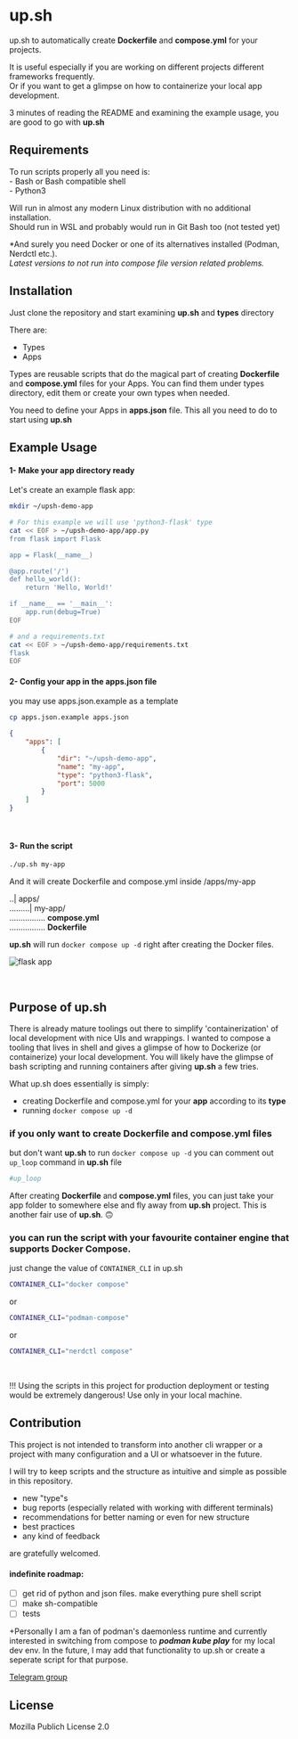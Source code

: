 # up.sh
up.sh to automatically create __Dockerfile__ and __compose.yml__ 
for your projects.

It is useful especially if you are working on different projects different frameworks frequently.  
Or if you want to get a glimpse on how to containerize your local app development.

3 minutes of reading the README and examining the example usage, you are good to go with __up.sh__

## Requirements
To run scripts properly all you need is:  
\- Bash or Bash compatible shell  
\- Python3  

Will run in almost any modern Linux distribution with no additional installation.  
Should run in WSL and probably would run in Git Bash too (not tested yet)

*And surely you need Docker or one of its alternatives installed (Podman, Nerdctl etc.).  
_Latest versions to not run into compose file version related problems._

## Installation
Just clone the repository and start examining __up.sh__ and __types__ directory  

There are:  
- Types  
- Apps  

Types are reusable scripts that do the magical part of creating __Dockerfile__ and __compose.yml__ files for your Apps.
You can find them under types directory, edit them or create your own types when needed.

You need to define your Apps in __apps.json__ file. This all you need to do to start using __up.sh__

## Example Usage
#### 1- Make your app directory ready
Let's create an example flask app:

```bash
mkdir ~/upsh-demo-app
```

```bash
# For this example we will use 'python3-flask' type
cat << EOF > ~/upsh-demo-app/app.py
from flask import Flask

app = Flask(__name__)

@app.route('/')
def hello_world():
    return 'Hello, World!'

if __name__ == '__main__':
    app.run(debug=True) 
EOF
```

```bash
# and a requirements.txt 
cat << EOF > ~/upsh-demo-app/requirements.txt
flask
EOF
```

#### 2- Config your app in the apps.json file

you may use apps.json.example as a template
```bash
cp apps.json.example apps.json
```

```json:apps.json
{
    "apps": [
        {
            "dir": "~/upsh-demo-app",
            "name": "my-app",
            "type": "python3-flask",
            "port": 5000
        }
    ]
}
```

<br />

#### 3- Run the script
```bash
./up.sh my-app
```
And it will create Dockerfile and compose.yml inside /apps/my-app  

..| apps/  
.........| my-app/  
................ __compose.yml__  
................ __Dockerfile__  


__up.sh__ will run `docker compose up -d` right after creating the Docker files.  


![flask app](https://aliefee.page/assets/upshhello.jpg)  

<br />

## Purpose of up.sh
There is already mature toolings out there to simplify 'containerization' of local development with nice UIs and wrappings. I wanted to compose a tooling that lives in shell and gives a glimpse of how 
to Dockerize (or containerize) your local development. You will likely have the glimpse of bash 
scripting and running containers after giving __up.sh__ a few tries.  

What up.sh does essentially is simply:  
- creating Dockerfile and compose.yml for your __app__ according to its __type__
- running `docker compose up -d`

### if you only want to create __Dockerfile__ and __compose.yml__ files 
but don't want __up.sh__ to run `docker compose up -d` you can comment out 
`up_loop` command in __up.sh__ file
```bash:up.sh
#up_loop
```
After creating __Dockerfile__ and __compose.yml__ files, you can just take your app 
folder to somewhere else and fly away from __up.sh__ project. This is another fair use of __up.sh__. 🙃  

### you can run the script with your favourite container engine that supports Docker Compose.  
just change the value of `CONTAINER_CLI` in up.sh
```bash:up.sh
CONTAINER_CLI="docker compose"
```
or
```bash:up.sh
CONTAINER_CLI="podman-compose"
```
or
```bash:up.sh
CONTAINER_CLI="nerdctl compose"
```

<br />

!!! Using the scripts in this project for production deployment or testing would be extremely dangerous! Use only in your local machine.

## Contribution
This project is not intended to transform into another cli wrapper or a project with many configuration and a UI
or whatsoever in the future.  

I will try to keep scripts and the structure as intuitive and simple as possible
in this repository.

- new "type"s
- bug reports (especially related with working with different terminals)
- recommendations for better naming or even for new structure
- best practices
- any kind of feedback

are gratefully welcomed.

#### indefinite roadmap:
- [ ] get rid of python and json files. make everything pure shell script
- [ ] make sh-compatible
- [ ] tests

 +Personally I am a fan of podman's daemonless runtime and currently interested in 
 switching from compose to **_podman kube play_** for my local dev env. In the future, I may add that 
 functionality to up.sh or create a seperate script for that purpose.

[Telegram group](https://t.me/updotsh)

## License
Mozilla Publich License 2.0
